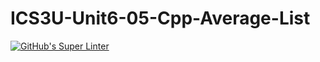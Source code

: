 # ICS3U-Unit6-05-Cpp-Average-List

[![GitHub's Super Linter](https://github.com/haokai-li/ICS3U-Unit6-05-Cpp-Average-List/workflows/GitHub's%20Super%20Linter/badge.svg)](https://github.com/haokai-li/ICS3U-Unit6-05-Cpp-Average-List/actions)
